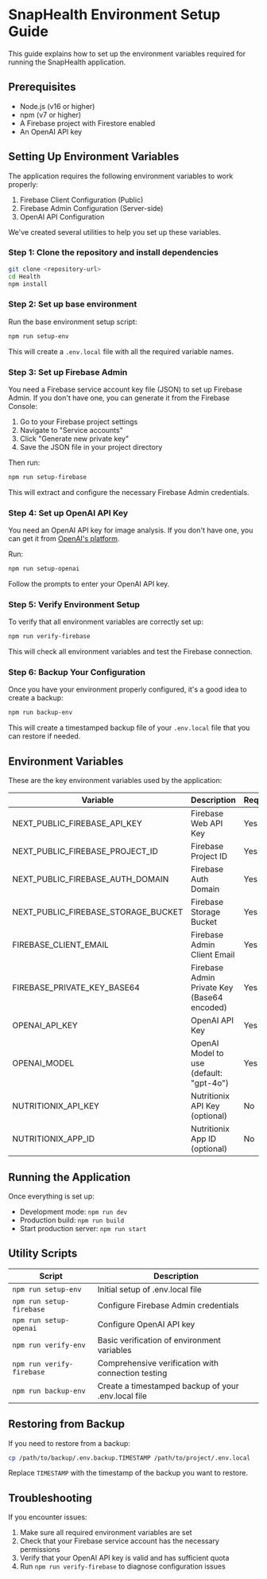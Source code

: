 # SnapHealth Environment Setup Guide

This guide explains how to set up the environment variables required for running the SnapHealth application.

## Prerequisites

- Node.js (v16 or higher)
- npm (v7 or higher)
- A Firebase project with Firestore enabled
- An OpenAI API key

## Setting Up Environment Variables

The application requires the following environment variables to work properly:

1. Firebase Client Configuration (Public)
2. Firebase Admin Configuration (Server-side)
3. OpenAI API Configuration

We've created several utilities to help you set up these variables.

### Step 1: Clone the repository and install dependencies

```bash
git clone <repository-url>
cd Health
npm install
```

### Step 2: Set up base environment

Run the base environment setup script:

```bash
npm run setup-env
```

This will create a `.env.local` file with all the required variable names.

### Step 3: Set up Firebase Admin

You need a Firebase service account key file (JSON) to set up Firebase Admin. If you don't have one, you can generate it from the Firebase Console:

1. Go to your Firebase project settings
2. Navigate to "Service accounts"
3. Click "Generate new private key"
4. Save the JSON file in your project directory

Then run:

```bash
npm run setup-firebase
```

This will extract and configure the necessary Firebase Admin credentials.

### Step 4: Set up OpenAI API Key

You need an OpenAI API key for image analysis. If you don't have one, you can get it from [OpenAI's platform](https://platform.openai.com/api-keys).

Run:

```bash
npm run setup-openai
```

Follow the prompts to enter your OpenAI API key.

### Step 5: Verify Environment Setup

To verify that all environment variables are correctly set up:

```bash
npm run verify-firebase
```

This will check all environment variables and test the Firebase connection.

### Step 6: Backup Your Configuration

Once you have your environment properly configured, it's a good idea to create a backup:

```bash
npm run backup-env
```

This will create a timestamped backup file of your `.env.local` file that you can restore if needed.

## Environment Variables

These are the key environment variables used by the application:

| Variable | Description | Required |
|----------|-------------|----------|
| NEXT_PUBLIC_FIREBASE_API_KEY | Firebase Web API Key | Yes |
| NEXT_PUBLIC_FIREBASE_PROJECT_ID | Firebase Project ID | Yes |
| NEXT_PUBLIC_FIREBASE_AUTH_DOMAIN | Firebase Auth Domain | Yes |
| NEXT_PUBLIC_FIREBASE_STORAGE_BUCKET | Firebase Storage Bucket | Yes |
| FIREBASE_CLIENT_EMAIL | Firebase Admin Client Email | Yes |
| FIREBASE_PRIVATE_KEY_BASE64 | Firebase Admin Private Key (Base64 encoded) | Yes |
| OPENAI_API_KEY | OpenAI API Key | Yes |
| OPENAI_MODEL | OpenAI Model to use (default: "gpt-4o") | Yes |
| NUTRITIONIX_API_KEY | Nutritionix API Key (optional) | No |
| NUTRITIONIX_APP_ID | Nutritionix App ID (optional) | No |

## Running the Application

Once everything is set up:

- Development mode: `npm run dev`
- Production build: `npm run build`
- Start production server: `npm run start`

## Utility Scripts

| Script | Description |
|--------|-------------|
| `npm run setup-env` | Initial setup of .env.local file |
| `npm run setup-firebase` | Configure Firebase Admin credentials |
| `npm run setup-openai` | Configure OpenAI API key |
| `npm run verify-env` | Basic verification of environment variables |
| `npm run verify-firebase` | Comprehensive verification with connection testing |
| `npm run backup-env` | Create a timestamped backup of your .env.local file |

## Restoring from Backup

If you need to restore from a backup:

```bash
cp /path/to/backup/.env.backup.TIMESTAMP /path/to/project/.env.local
```

Replace `TIMESTAMP` with the timestamp of the backup you want to restore.

## Troubleshooting

If you encounter issues:

1. Make sure all required environment variables are set
2. Check that your Firebase service account has the necessary permissions
3. Verify that your OpenAI API key is valid and has sufficient quota
4. Run `npm run verify-firebase` to diagnose configuration issues 